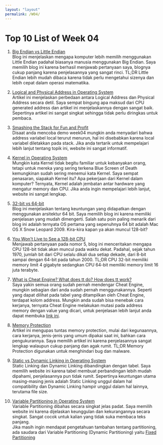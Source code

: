```yaml
---
layout: "layout"
permalink: /W04/
---
```


# Top 10 List of Week 04

1. [Big Endian vs Little Endian](https://uynguyen.github.io/2018/04/30/Big-Endian-vs-Little-Endian/)<br>
Blog ini menjelaskan mengapa komputer lebih memilih menggunakan Little Endian padahal biasanya manusia menggunakan Big Endian.
Saya memilih blog ini karena berhasil menjawab pertanyaan saya, blognya cukup panjang karena penjelasannya yang sangat rinci.
TL;DR Little Endian lebih mudah dibaca karena tidak perlu mengetahui sizenya dan lebih cepat dalam operasi matematika.

2. [Logical and Physical Address in Operating System](https://www.geeksforgeeks.org/logical-and-physical-address-in-operating-system/)<br>
Artikel ini menjelaskan perbedaan antara Logical Address dan Physical Address secara detil.
Saya sempat bingung apa maksud dari CPU generated address dan artikel ini menjelaskannya dengan sangat baik.
Sepertinya artikel ini sangat singkat sehingga tidak perlu diringkas untuk pembaca.

3. [Smashing the Stack for Fun and Profit](https://insecure.org/stf/smashstack.html)<br>
Disaat anda mencoba demo week04 mungkin anda menyadari bahwa address variabel local terurut menurun, hal ini disebabkan karena local variabel diletakkan pada stack.
Jika anda tertarik untuk mempelajari lebih lanjut tentang topik ini, website ini sangat informatif.

4. [Kernel in Operating System](https://www.geeksforgeeks.org/kernel-in-operating-system/)<br>
Mungkin kata Kernel tidak begitu familiar untuk kebanyakan orang, tetapi untuk mereka yang sering terkena Blue Screen of Death kemungkinan sudah sering menemui kata Kernel.
Saya sempat penasaran, siapakah Kernel itu? Apa pekerjaan dari Kernel dalam komputer?
Ternyata, Kernel adalah jembatan antar hardware yang mengatur memory dan CPU.
Jika anda ingin mempelajari lebih lanjut, website ini sangat lengkap.

5. [32-bit vs 64-bit](https://www.digitaltrends.com/computing/32-bit-vs-64-bit-operating-systems/)<br>
Blog ini menjelaskan tentang keuntungan yang didapatkan dengan menggunakan arsitektur 64 bit.
Saya memilih blog ini karena memiliki penjelasan yang mudah dimengerti.
Salah satu poin paling menarik dari blog ini adalah ternyata OS pertama yang sepenuhnya 64 bit adalah Mac OS X Snow Leopard 2009.
Kira-kira kapan ya akan muncul 128-bit?

6. [You Won't Live to See a 128-bit CPU](https://blog.cloudware.bg/en/you-wont-live-to-see-a-128bit-cpu/)<br>
Menjawab pertanyaan pada nomor 5, blog ini menceritakan mengapa CPU 128-bit tidak akan muncul pada waktu dekat.
Padahal, sejak tahun 1970, jumlah bit dari CPU selalu dikali dua setiap dekade, dari 8-bit sampai dengan 64-bit pada tahun 2000.
TL;DR CPU 32-bit memiliki memory limit 4 gigabyte sedangkan CPU 64-bit memiliki memory limit 16 juta terabyte.

7. [What is Cheat Engine? What does tt do? How does tt work?](https://www.youtube.com/watch?v=yYVYJdvoI-g)<br>
Saya yakin semua orang sudah pernah mendengar Cheat Engine, mungkin sebagian dari anda sudah pernah menggunakannya.
Seperti yang dapat dilihat pada tabel yang ditampilkan oleh Cheat Engine, terdapat kolom address.
Mungkin anda sudah bisa menebak cara kerjanya, ternyata Cheat Engine melakukan mutasi pada address memory dengan value yang dicari, untuk penjelasan lebih lanjut anda dapat membuka [link ini](https://www.quora.com/How-do-people-write-cheats-that-run-inside-games).

8. [Memory Protection](https://www.wikiwand.com/en/Memory_protection)<br>
Artikel ini mengupas tuntas memory protection, mulai dari kegunaannya, cara kerjanya, jenis-jenis yang umum dipakai saat ini, bahkan cara pengukurannya.
Saya memilih artikel ini karena penjelasannya sangat lengkap walaupun cukup panjang dan agak rumit.
TL;DR Memory Protection digunakan untuk menghindari bug dan malware.

9. [Static vs Dynamic Linking in Operating System](https://prepinsta.com/operating-systems/static-vs-dynamic-linking/)<br>
Static Linking dan Dynamic Linking dibandingkan dengan tabel.
Saya memilih website ini karena tabel membuat perbandingan lebih mudah dipahami, penjelasannya pun tidak rumit.
Sepertinya keuntungan utama masing-masing jenis adalah Static Linking unggul dalam hal compatibility dan Dynamic Linking hampir unggul dalam hal lainnya, terutama file size.

10. [Variable Partitioning in Operating System](https://www.geeksforgeeks.org/variable-or-dynamic-partitioning-in-operating-system/)<br>
Variable Partitioning dibahas secara singkat jelas padat.
Saya memilih website ini karena dijelaskan keunggulan dan kekurangannya secara singkat.
Sangat cocok untuk kalian yang tidak suka membaca teks panjang.\
Jika masih ingin mendapat pengetahuan tambahan tentang partitioning, ada saudara dari Variable Partitioning (Dynamic Partitioning) yaitu [Fixed Partitioning](https://www.geeksforgeeks.org/fixed-or-static-partitioning-in-operating-system/)

